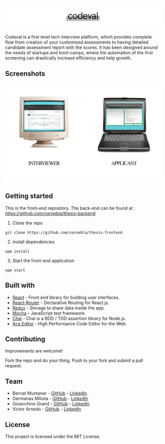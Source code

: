 <p align="center">
  <img src="images/logo-readme-4.png" />
</p>



Codeval is a first level tech interview platform, which provides complete flow from creation of your customized assessments to having detailed candidate assessment report with the scores. It has been designed around the needs of startups and boot-camps, where the automation of the first screening can drastically increase efficiency and help growth.

## Screenshots

<p align="center">
  <img src="images/codeval-mockup.png" />
</p>



## Getting started

This is the front-end repository. The back-end can be found at : https://github.com/varnebla/thesis-backend

1. Clone the repo

```
git clone https://github.com/varnebla/thesis-frontend
```

2. Install dependencies
```
npm install
```

3. Start the front-end application
```
npm start
```


## Built with

* [React](https://reactjs.org/) - Front end library for building user interfaces.
* [React-Router](https://reacttraining.com/react-router/) - Declarative Routing for React.js.
* [Redux](https://redux.js.org) - Storage to share data inside the app.
* [Mocha](https://mochajs.org/) - JavaScript test framework.
* [Chai](https://www.chaijs.com/) - Chai is a BDD / TDD assertion library for Node.js.
* [Ace Editor](https://ace.c9.io/) - High Performance Code Editor for the Web.

## Contributing

Improvements are welcome!

Fork the repo and do your thing. Push to your fork and submit a pull request.


## Team

* Bernat Muntaner - [GitHub](https://github.com/bmuntper) - [LinkedIn](https://www.linkedin.com/in/bernat-muntaner-perello/)
* Germanas Miliuta - [GitHub](https://github.com/Gmiliuta) - [LinkedIn](https://www.linkedin.com/in/germanas-miliuta/)
* Gioacchino Grand - [GitHub](https://github.com/GioGrand) - [LinkedIn](https://www.linkedin.com/in/gioacchino-grand-full-stack-developer/)
* Victor Arnedo - [GitHub](https://github.com/varnebla) - [LinkedIn](https://www.linkedin.com/in/victor-arnedo-blanco/)


## License

This project is licensed under the MIT License.
